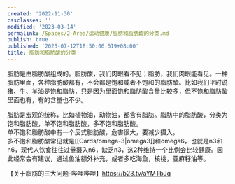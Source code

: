 ```yaml
---
created: '2022-11-30'
cssclasses: ''
modified: '2023-03-14'
permalink: /Spaces/2-Area/运动健康/脂肪和脂肪酸的分类.md
publish: true
published: '2025-07-12T18:50:06.619+08:00'
title: 脂肪和脂肪酸的分类
---
```

脂肪是由脂肪酸组成的。脂肪酸，我们肉眼看不见；脂肪，我们肉眼能看见。一种脂肪里面，各种脂肪酸都有，不会都是饱和或者不饱和的脂肪酸。比如我们平时说猪、牛、羊油是饱和脂肪，只是因为里面饱和脂肪酸含量比较多，但不饱和脂肪酸里面也有，有的含量也不少。

脂肪是宏观的统称，比如植物油，动物油，都含有脂肪。脂肪中的脂肪酸，分类为饱和脂肪酸，单不饱和脂肪酸，多不饱和脂肪酸。  
单不饱和脂肪酸中有一个反式脂肪酸，危害很大，要减少摄入。  
多不饱和脂肪酸常见就是[[Cards/omega-3\|omega3]]和omega6，也就是n3和n6，现代人饮食往往过量摄入n6，缺乏n3，这2种维持一个比例会比较健康。因此经常会有建议，通过鱼油额外补充，或者多吃海鱼，核桃，亚麻籽油等。

【关于脂肪的三大问题-哔哩哔哩】https://b23.tv/aYMTbJq